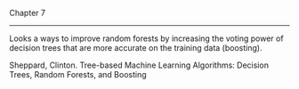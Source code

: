 Chapter 7

- - - -

Looks a ways to improve random forests by increasing the voting power of decision trees that are more accurate on the training data (boosting).

Sheppard, Clinton. Tree-based Machine Learning Algorithms: Decision Trees, Random Forests, and Boosting
